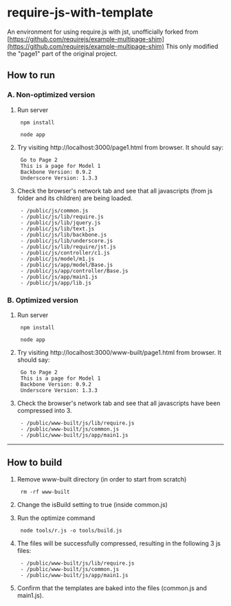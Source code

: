 require-js-with-template
========================

An environment for using require.js with jst, unofficially forked from [https://github.com/requirejs/example-multipage-shim](https://github.com/requirejs/example-multipage-shim) This only modified the "page1" part of the original project.


## How to run
### A. Non-optimized version    
      
1. Run server

        npm install

        node app

2. Try visiting http://localhost:3000/page1.html from browser. It should say:

        Go to Page 2
        This is a page for Model 1
        Backbone Version: 0.9.2
        Underscore Version: 1.3.3
 

3. Check the browser's network tab and see that all javascripts (from js folder and its children) are being loaded.

		- /public/js/common.js
		- /public/js/lib/require.js
		- /public/js/lib/jquery.js
		- /public/js/lib/text.js
		- /public/js/lib/backbone.js
		- /public/js/lib/underscore.js
		- /public/js/lib/require/jst.js
		- /public/js/controller/c1.js
		- /public/js/model/m1.js
		- /public/js/app/model/Base.js
		- /public/js/app/controller/Base.js
		- /public/js/app/main1.js
		- /public/js/app/lib.js
    
### B. Optimized version    
 

1. Run server

        npm install

        node app

2. Try visiting http://localhost:3000/www-built/page1.html from browser. It should say:

        Go to Page 2
        This is a page for Model 1
        Backbone Version: 0.9.2
        Underscore Version: 1.3.3
 

3. Check the browser's network tab and see that all javascripts have been compressed into 3.

		- /public/www-built/js/lib/require.js
		- /public/www-built/js/common.js
		- /public/www-built/js/app/main1.js
    
******************

## How to build

1. Remove www-built directory (in order to start from scratch)

        rm -rf www-built

2. Change the isBuild setting to true (inside common.js)

3. Run the optimize command

        node tools/r.js -o tools/build.js

4. The files will be successfully compressed, resulting in the following 3 js files:

		- /public/www-built/js/lib/require.js
		- /public/www-built/js/common.js
		- /public/www-built/js/app/main1.js

5. Confirm that the templates are baked into the files (common.js and main1.js).

